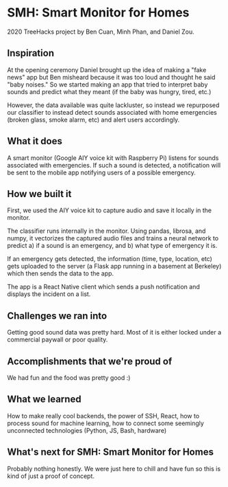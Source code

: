 # SMH: Smart Monitor for Homes
2020 TreeHacks project by Ben Cuan, Minh Phan, and Daniel Zou.

## Inspiration
At the opening ceremony Daniel brought up the idea of making a "fake news" app but Ben misheard because it was too loud and thought he said "baby noises." So we started making an app that tried to interpret baby sounds and predict what they meant (if the baby was hungry, tired, etc.)

However, the data available was quite lackluster, so instead we repurposed our classifier to instead detect sounds associated with home emergencies (broken glass, smoke alarm, etc) and alert users accordingly.

## What it does
A smart monitor (Google AIY voice kit with Raspberry Pi) listens for sounds associated with emergencies. If such a sound is detected, a notification will be sent to the mobile app notifying users of a possible emergency.

## How we built it
First, we used the AIY voice kit to capture audio and save it locally in the monitor.

The classifier runs internally in the monitor. Using pandas, librosa, and numpy, it vectorizes the captured audio files and trains a neural network to predict a) if a sound is an emergency, and b) what type of emergency it is.

If an emergency gets detected, the information (time, type, location, etc) gets uploaded to the server (a Flask app running in a basement at Berkeley) which then sends the data to the app.

The app is a React Native client which sends a push notification and displays the incident on a list.

## Challenges we ran into
Getting good sound data was pretty hard. Most of it is either locked under a commercial paywall or poor quality.

## Accomplishments that we're proud of
We had fun and the food was pretty good :)

## What we learned
How to make really cool backends, the power of SSH, React, how to process sound for machine learning, how to connect some seemingly unconnected technologies (Python, JS, Bash, hardware)

## What's next for SMH: Smart Monitor for Homes
Probably nothing honestly. We were just here to chill and have fun so this is kind of just a proof of concept.
